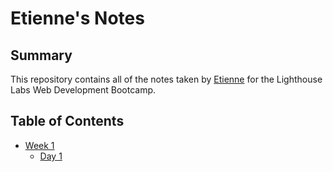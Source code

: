 # Etienne's Notes

## Summary 

This repository contains all of the notes taken by [Etienne](https://github.com/Deteri0n) for the Lighthouse Labs Web Development Bootcamp.

## Table of Contents
* [Week 1](/Week_1)
  * [Day 1](Week_1/Day_1)